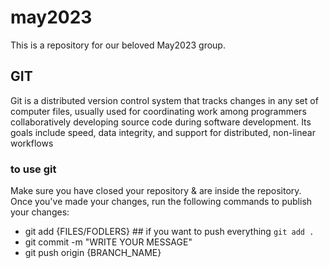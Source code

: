 # may2023
This is a repository for our beloved May2023 group.

## GIT
Git is a distributed version control system that tracks changes in any set of computer files, usually used for coordinating work among programmers collaboratively developing source code during software development. Its goals include speed, data integrity, and support for distributed, non-linear workflows

### to use git
Make sure you have closed your repository & are inside the repository. Once you've made your changes, run the following commands to publish your changes: 

- git add {FILES/FODLERS} ## if you want to push everything `git add .`
- git commit -m "WRITE YOUR MESSAGE"
- git push origin {BRANCH_NAME}
